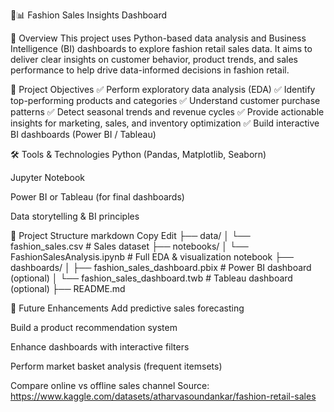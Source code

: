 👗📊 Fashion Sales Insights Dashboard

📖 Overview
This project uses Python-based data analysis and Business Intelligence (BI) dashboards to explore fashion retail sales data.
It aims to deliver clear insights on customer behavior, product trends, and sales performance to help drive data-informed decisions in fashion retail.

🎯 Project Objectives
✅ Perform exploratory data analysis (EDA)
✅ Identify top-performing products and categories
✅ Understand customer purchase patterns
✅ Detect seasonal trends and revenue cycles
✅ Provide actionable insights for marketing, sales, and inventory optimization
✅ Build interactive BI dashboards (Power BI / Tableau)

🛠️ Tools & Technologies
Python (Pandas, Matplotlib, Seaborn)

Jupyter Notebook

Power BI or Tableau (for final dashboards)

Data storytelling & BI principles

📂 Project Structure
markdown
Copy
Edit
├── data/
│   └── fashion_sales.csv          # Sales dataset
├── notebooks/
│   └── FashionSalesAnalysis.ipynb # Full EDA & visualization notebook
├── dashboards/
│   ├── fashion_sales_dashboard.pbix # Power BI dashboard (optional)
│   └── fashion_sales_dashboard.twb  # Tableau dashboard (optional)
├── README.md


🚀 Future Enhancements
Add predictive sales forecasting

Build a product recommendation system

Enhance dashboards with interactive filters

Perform market basket analysis (frequent itemsets)

Compare online vs offline sales channel
Source: https://www.kaggle.com/datasets/atharvasoundankar/fashion-retail-sales
